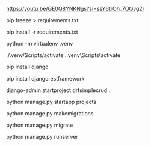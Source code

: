 https://youtu.be/GE0Q8YNKNgs?si=ssY6trOh_7OQvg2r

pip freeze > requirements.txt

pip install -r requirements.txt


python -m virtualenv .venv

./.venv/Scripts/activate
.\.venv\Scripts\activate


pip install django

pip install djangorestframework


django-admin startproject drfsimplecrud .


python manage.py startapp projects

python manage.py makemigrations

python manage.py migrate

python manage.py runserver
